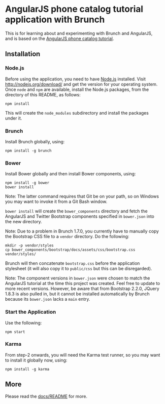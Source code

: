 # AngularJS phone catalog tutorial application with Brunch

This is for learning about and experimenting with Brunch and
AngularJS, and is based on the [AngularJS phone catalog
tutorial](https://github.com/angular/angular-phonecat.git).

## Installation

### Node.js

Before using the application, you need to have
[Node.js](http://nodejs.org) installed.  Visit
http://nodejs.org/download/ and get the version for your operating
system.  Once `node` and `npm` are available, install the Node.js
packages, from the directory of this README, as follows:

 `npm install`

This will create the `node_modules` subdirectory and install the
packages under it.

### Brunch

Install Brunch globally, using:

 `npm install -g brunch`

### Bower

Install Bower globally and then install Bower components, using:

 ```
 npm install -g bower
 bower install
 ```

Note: The latter command requires that Git be on your path, so on
Windows you may want to invoke it from a Git Bash window.

`bower install` will create the `bower_components` directory and
fetch the AngularJS and Twitter Bootstrap components specified in
`bower.json` into the new directory.

Note: Due to a problem in Brunch 1.7.0, you currently have to manually
copy the Bootstrap CSS file to a `vendor` directory.  Do the
following:

```
mkdir -p vendor/styles
cp bower_components/bootstrap/docs/assets/css/bootstrap.css vendor/styles/
```

Brunch will then concatenate `bootstrap.css` before the application
stylesheet (it will also copy it to `public/css` but this can be
disregarded).

Note: The component versions in `bower.json` were chosen to match the
AngularJS tutorial at the time this project was created.  Feel free to
update to more recent versions.  However, be aware that from Bootstrap
2.2.0, JQuery 1.8.3 is also pulled in, but it cannot be installed
automatically by Brunch because its `bower.json` lacks a `main` entry.

### Start the Application

Use the following:

`npm start`

### Karma

From step-2 onwards, you will need the Karma test runner, so you may
want to install it globally now, using:

`npm install -g karma`

## More

Please read the [docs/README](docs/README.md) for more.
